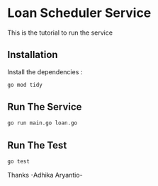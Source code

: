 # Loan Scheduler Service
This is the tutorial to run the service

## Installation
Install the dependencies : 
```sh
go mod tidy
```

## Run The Service
```sh
go run main.go loan.go
```

## Run The Test
```sh
go test
```

Thanks
-Adhika Aryantio-
